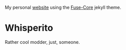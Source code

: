 My personal [website](https://whisperito.github.io)
using the [Fuse-Core](https://github.com/tsjensen/fuse-core) jekyll theme.

# Whisperito
Rather cool modder, just, someone.
